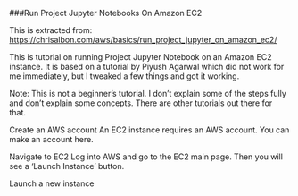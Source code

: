 ###Run Project Jupyter Notebooks On Amazon EC2

This is extracted from: https://chrisalbon.com/aws/basics/run_project_jupyter_on_amazon_ec2/


This is tutorial on running Project Jupyter Notebook on an Amazon EC2 instance. It is based on a tutorial by Piyush Agarwal which did not work for me immediately, but I tweaked a few things and got it working.

Note: This is not a beginner’s tutorial. I don’t explain some of the steps fully and don’t explain some concepts. There are other tutorials out there for that.

Create an AWS account
An EC2 instance requires an AWS account. You can make an account here.

Navigate to EC2
Log into AWS and go to the EC2 main page. Then you will see a ‘Launch Instance’ button.

Launch a new instance


